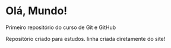 # Olá, Mundo!
 Primeiro repositório do curso de Git e GitHub


Repositório criado para estudos.
linha criada diretamente do site!
